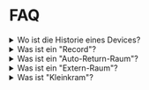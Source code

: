 # FAQ


<details>
<summary>
Wo ist die Historie eines Devices?
</summary>

</details>


<details>
<summary>
Was ist ein "Record"?
</summary>

</details>


<details>
<summary>
Was ist ein "Auto-Return-Raum"?
</summary>

</details>


<details>
<summary>
Was ist ein "Extern-Raum"?
</summary>

</details>


<details>
<summary>
Was ist "Kleinkram"?
</summary>

</details>
